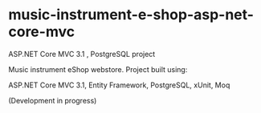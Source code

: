 # music-instrument-e-shop-asp-net-core-mvc
ASP.NET Core MVC 3.1 , PostgreSQL project

Music instrument eShop webstore. Project built using:

ASP.NET Core MVC 3.1,
Entity Framework,
PostgreSQL,
xUnit, Moq

(Development in progress)

